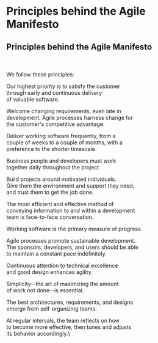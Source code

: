 # Principles behind the Agile Manifesto

## Principles behind the Agile Manifesto

\
\
We follow these principles:

Our highest priority is to satisfy the customer\
through early and continuous delivery\
of valuable software.

Welcome changing requirements, even late in\
development. Agile processes harness change for\
the customer's competitive advantage.

Deliver working software frequently, from a\
couple of weeks to a couple of months, with a\
preference to the shorter timescale.

Business people and developers must work\
together daily throughout the project.

Build projects around motivated individuals.\
Give them the environment and support they need,\
and trust them to get the job done.

The most efficient and effective method of\
conveying information to and within a development\
team is face-to-face conversation.

Working software is the primary measure of progress.

Agile processes promote sustainable development.\
The sponsors, developers, and users should be able\
to maintain a constant pace indefinitely.

Continuous attention to technical excellence\
and good design enhances agility.

Simplicity--the art of maximizing the amount\
of work not done--is essential.

The best architectures, requirements, and designs\
emerge from self-organizing teams.

At regular intervals, the team reflects on how\
to become more effective, then tunes and adjusts\
its behavior accordingly.\\
